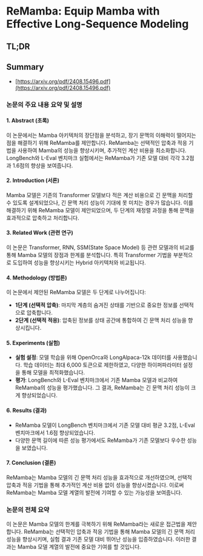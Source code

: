 # ReMamba: Equip Mamba with Effective Long-Sequence Modeling
## TL;DR
## Summary
- [https://arxiv.org/pdf/2408.15496.pdf](https://arxiv.org/pdf/2408.15496.pdf)

### 논문의 주요 내용 요약 및 설명

#### 1. Abstract (초록)
이 논문에서는 Mamba 아키텍처의 장단점을 분석하고, 장기 문맥의 이해력이 떨어지는 점을 해결하기 위해 ReMamba를 제안합니다. ReMamba는 선택적인 압축과 적응 기법을 사용하여 Mamba의 성능을 향상시키며, 추가적인 계산 비용을 최소화합니다. LongBench와 L-Eval 벤치마크 실험에서는 ReMamba가 기존 모델 대비 각각 3.2점과 1.6점의 향상을 보여줍니다.

#### 2. Introduction (서론)
Mamba 모델은 기존의 Transformer 모델보다 적은 계산 비용으로 긴 문맥을 처리할 수 있도록 설계되었으나, 긴 문맥 처리 성능이 기대에 못 미치는 경우가 많습니다. 이를 해결하기 위해 ReMamba 모델이 제안되었으며, 두 단계의 재정렬 과정을 통해 문맥을 효과적으로 압축하고 처리합니다.

#### 3. Related Work (관련 연구)
이 논문은 Transformer, RNN, SSM(State Space Model) 등 관련 모델과의 비교를 통해 Mamba 모델의 장점과 한계를 분석합니다. 특히 Transformer 기법을 부분적으로 도입하여 성능을 향상시키는 Hybrid 아키텍처와 비교됩니다.

#### 4. Methodology (방법론)
이 논문에서 제안된 ReMamba 모델은 두 단계로 나누어집니다:
   - **1단계 (선택적 압축)**: 마지막 계층의 숨겨진 상태를 기반으로 중요한 정보를 선택적으로 압축합니다.
   - **2단계 (선택적 적응)**: 압축된 정보를 상태 공간에 통합하여 긴 문맥 처리 성능을 향상시킵니다.

#### 5. Experiments (실험)
- **실험 설정**: 모델 학습을 위해 OpenOrca와 LongAlpaca-12k 데이터를 사용했습니다. 학습 데이터는 최대 6,000 토큰으로 제한하였고, 다양한 하이퍼파라미터 설정을 통해 모델을 최적화했습니다.
- **평가**: LongBench와 L-Eval 벤치마크에서 기존 Mamba 모델과 비교하여 ReMamba의 성능을 평가했습니다. 그 결과, ReMamba는 긴 문맥 처리 성능이 크게 향상되었습니다.

#### 6. Results (결과)
- ReMamba 모델이 LongBench 벤치마크에서 기존 모델 대비 평균 3.2점, L-Eval 벤치마크에서 1.6점 향상되었습니다.
- 다양한 문맥 길이에 따른 성능 평가에서도 ReMamba가 기존 모델보다 우수한 성능을 보였습니다.

#### 7. Conclusion (결론)
ReMamba는 Mamba 모델의 긴 문맥 처리 성능을 효과적으로 개선하였으며, 선택적 압축과 적응 기법을 통해 추가적인 계산 비용 없이 성능을 향상시켰습니다. 이로써 ReMamba는 Mamba 모델 계열의 발전에 기여할 수 있는 가능성을 보여줍니다.

### 논문의 전체 요약

이 논문은 Mamba 모델의 한계를 극복하기 위해 ReMamba라는 새로운 접근법을 제안합니다. ReMamba는 선택적인 압축과 적응 기법을 통해 Mamba 모델의 긴 문맥 처리 성능을 향상시키며, 실험 결과 기존 모델 대비 뛰어난 성능을 입증하였습니다. 이러한 결과는 Mamba 모델 계열의 발전에 중요한 기여를 할 것입니다.
